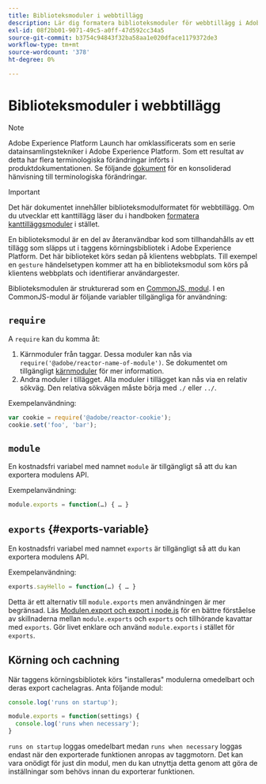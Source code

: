 ```yaml
---
title: Biblioteksmoduler i webbtillägg
description: Lär dig formatera biblioteksmoduler för webbtillägg i Adobe Experience Platform.
exl-id: 08f2bb01-9071-49c5-a0ff-47d592cc34a5
source-git-commit: b3754c94843f32ba58aa1e020dface1179372de3
workflow-type: tm+mt
source-wordcount: '378'
ht-degree: 0%

---
```


# Biblioteksmoduler i webbtillägg

>[!NOTE]
>
>Adobe Experience Platform Launch har omklassificerats som en serie datainsamlingstekniker i Adobe Experience Platform. Som ett resultat av detta har flera terminologiska förändringar införts i produktdokumentationen. Se följande [dokument](../../term-updates.md) för en konsoliderad hänvisning till terminologiska förändringar.

>[!IMPORTANT]
>
>Det här dokumentet innehåller biblioteksmodulformatet för webbtillägg. Om du utvecklar ett kanttillägg läser du i handboken [formatera kanttilläggsmoduler](../edge/format.md) i stället.

En biblioteksmodul är en del av återanvändbar kod som tillhandahålls av ett tillägg som släpps ut i taggens körningsbibliotek i Adobe Experience Platform. Det här biblioteket körs sedan på klientens webbplats. Till exempel en `gesture` händelsetypen kommer att ha en biblioteksmodul som körs på klientens webbplats och identifierar användargester.

Biblioteksmodulen är strukturerad som en [CommonJS, modul](https://nodejs.org/api/modules.html#modules-commonjs-modules). I en CommonJS-modul är följande variabler tillgängliga för användning:

## `require`

A `require` kan du komma åt:

1. Kärnmoduler från taggar. Dessa moduler kan nås via `require('@adobe/reactor-name-of-module')`. Se dokumentet om tillgängligt [kärnmoduler](./core.md) för mer information.
1. Andra moduler i tillägget. Alla moduler i tillägget kan nås via en relativ sökväg. Den relativa sökvägen måste börja med `./` eller `../`.

Exempelanvändning:

```javascript
var cookie = require('@adobe/reactor-cookie');
cookie.set('foo', 'bar');
```

## `module`

En kostnadsfri variabel med namnet `module` är tillgängligt så att du kan exportera modulens API.

Exempelanvändning:

```javascript
module.exports = function(…) { … }
```

## `exports` {#exports-variable}

En kostnadsfri variabel med namnet `exports` är tillgängligt så att du kan exportera modulens API.

Exempelanvändning:

```javascript
exports.sayHello = function(…) { … }
```

Detta är ett alternativ till `module.exports` men användningen är mer begränsad. Läs [Modulen.export och export i node.js](https://www.sitepoint.com/understanding-module-exports-exports-node-js/) för en bättre förståelse av skillnaderna mellan `module.exports` och `exports` och tillhörande kavattar med `exports`. Gör livet enklare och använd `module.exports` i stället för `exports`.

## Körning och cachning

När taggens körningsbibliotek körs &quot;installeras&quot; modulerna omedelbart och deras export cachelagras. Anta följande modul:

```javascript
console.log('runs on startup');

module.exports = function(settings) {
  console.log('runs when necessary');
}
```

`runs on startup` loggas omedelbart medan `runs when necessary` loggas endast när den exporterade funktionen anropas av taggmotorn. Det kan vara onödigt för just din modul, men du kan utnyttja detta genom att göra de inställningar som behövs innan du exporterar funktionen.
